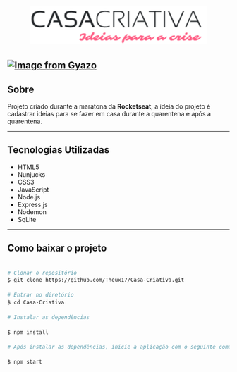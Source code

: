 <h1 align="center">
    <img src="public/logo.png" alt="YOUR_PROJECT_NAME" width="400">
</h1>

[![Image from Gyazo](https://i.gyazo.com/71d08323ec78936263f3d69f2ca6be18.gif)](https://gyazo.com/71d08323ec78936263f3d69f2ca6be18)
---

## Sobre
Projeto criado durante a maratona da **Rocketseat**, a ideia do projeto é cadastrar ideias para se fazer em casa durante a quarentena e após a quarentena.

---

## Tecnologias Utilizadas 

- HTML5
- Nunjucks
- CSS3
- JavaScript
- Node.js
- Express.js
- Nodemon
- SqLite

---

## Como baixar o projeto 

```bash
 
# Clonar o repositório
$ git clone https://github.com/Theux17/Casa-Criativa.git

# Entrar no diretório 
$ cd Casa-Criativa

# Instalar as dependências

$ npm install

# Após instalar as dependências, inicie a aplicação com o seguinte comando

$ npm start

```
